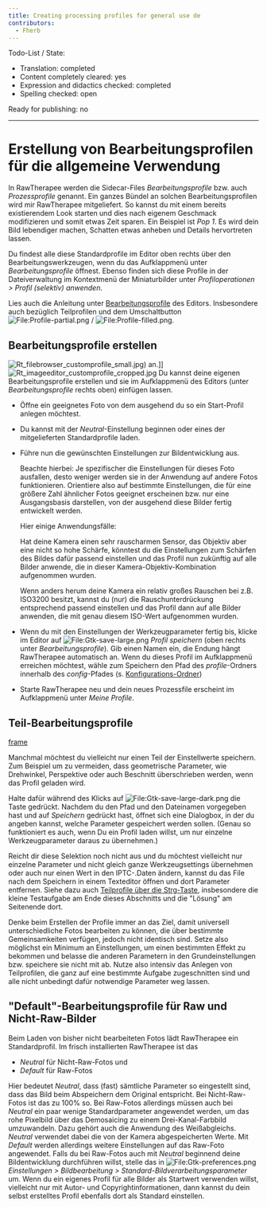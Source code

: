 ```yaml
---
title: Creating processing profiles for general use de
contributors:
  - Fherb
---
```


Todo-List / State:

- Translation: completed
- Content completely cleared: yes
- Expression and didactics checked: completed
- Spelling checked: open

Ready for publishing: no

------------------------------------------------------------------------

# Erstellung von Bearbeitungsprofilen für die allgemeine Verwendung

In RawTherapee werden die Sidecar-Files *Bearbeitungsprofile* bzw. auch
*Prozessprofile* genannt. Ein ganzes Bündel an solchen
Bearbeitungsprofilen wird mir RawTherapee mitgeliefert. So kannst du mit
einem bereits existierendem Look starten und dies nach eigenem Geschmack
modifizieren und somit etwas Zeit sparen. Ein Beispiel ist *Pop 1*. Es
wird dein Bild lebendiger machen, Schatten etwas anheben und Details
hervortreten lassen.

Du findest alle diese Standardprofile im Editor oben rechts über den
Bearbeitungswerkzeugen, wenn du das Aufklappmenü unter
*Bearbeitungsprofile* öffnest. Ebenso finden sich diese Profile in der
Dateiverwaltung im Kontextmenü der Miniaturbilder unter
*Profiloperationen \> Profil (selektiv) anwenden*.

Lies auch die Anleitung unter
[Bearbeitungsprofile](the_image_editor_tab/de#bearbeitungsprofile)
des Editors. Insbesondere auch bezüglich Teilprofilen und dem
Umschaltbutton
![<File:Profile-partial.png>](Profile-partial.png "File:Profile-partial.png")
/
![<File:Profile-filled.png>](Profile-filled.png "File:Profile-filled.png").

## Bearbeitungsprofile erstellen

![](Rt_filebrowser_customprofile_small.jpg "Rt_filebrowser_customprofile_small.jpg"))
an.\]\]
![](Rt_imageeditor_customprofile_cropped.jpg "Rt_imageeditor_customprofile_cropped.jpg")
Du kannst deine eigenen Bearbeitungsprofile erstellen und sie im
Aufklappmenü des Editors (unter *Bearbeitungsprofile* rechts oben)
einfügen lassen.

- Öffne ein geeignetes Foto von dem ausgehend du so ein Start-Profil
  anlegen möchtest.
- Du kannst mit der *Neutral*-Einstellung beginnen oder eines der
  mitgelieferten Standardprofile laden.
- Führe nun die gewünschten Einstellungen zur Bildentwicklung aus.
    
  Beachte hierbei: Je spezifischer die Einstellungen für dieses Foto
  ausfallen, desto weniger werden sie in der Anwendung auf andere Fotos
  funktionieren. Orientiere also auf bestimmte Einstellungen, die für
  eine größere Zahl ähnlicher Fotos geeignet erscheinen bzw. nur eine
  Ausgangsbasis darstellen, von der ausgehend diese Bilder fertig
  entwickelt werden.

  Hier einige Anwendungsfälle:

  Hat deine Kamera einen sehr rauscharmen Sensor, das Objektiv aber eine
  nicht so hohe Schärfe, könntest du die Einstellungen zum Schärfen des
  Bildes dafür passend einstellen und das Profil nun zukünftig auf alle
  Bilder anwende, die in dieser Kamera-Objektiv-Kombination aufgenommen
  wurden.

  Wenn anders herum deine Kamera ein relativ großes Rauschen bei z.B.
  ISO3200 besitzt, kannst du (nur) die Rauschunterdrückung entsprechend
  passend einstellen und das Profil dann auf alle Bilder anwenden, die
  mit genau diesem ISO-Wert aufgenommen wurden.
- Wenn du mit den Einstellungen der Werkzeugparameter fertig bis, klicke
  im Editor auf
  ![<File:Gtk-save-large.png>](Gtk-save-large.png "File:Gtk-save-large.png")
  *Profil speichern* (oben rechts unter *Bearbeitungsprofile*). Gib
  einen Namen ein, die Endung hängt RawTherapee automatisch an. Wenn du
  dieses Profil im Aufklappmenü erreichen möchtest, wähle zum Speichern
  den Pfad des *profile*-Ordners innerhalb des *config*-Pfades (s.
  [Konfigurations-Ordner](file_paths/de#konfigurations-ordner))
- Starte RawTherapee neu und dein neues Prozessfile erscheint im
  Aufklappmenü unter *Meine Profile*.

  

## Teil-Bearbeitungsprofile

[frame](image:selectprofileimportdlg_de_small.png)

Manchmal möchtest du vielleicht nur einen Teil der Einstellwerte
speichern. Zum Beispiel um zu vermeiden, dass geometrische Parameter,
wie Drehwinkel, Perspektive oder auch Beschnitt überschrieben werden,
wenn das Profil geladen wird.

Halte dafür während des Klicks auf
![<File:Gtk-save-large-dark.png>](Gtk-save-large-dark.png "File:Gtk-save-large-dark.png")
die Taste gedrückt. Nachdem du den Pfad und den Dateinamen vorgegeben
hast und auf *Speichern* gedrückt hast, öffnet sich eine Dialogbox, in
der du angeben kannst, welche Parameter gespeichert werden sollen.
(Genau so funktioniert es auch, wenn Du ein Profil laden willst, um nur
einzelne Werkzeugparameter daraus zu übernehmen.)

Reicht dir diese Selektion noch nicht aus und du möchtest vielleicht nur
einzelne Parameter und nicht gleich ganze Werkzeugsettings übernehmen
oder auch nur einen Wert in den IPTC-.Daten ändern, kannst du das File
nach dem Speichern in einem Texteditor öffnen und dort Parameter
entfernen. Siehe dazu auch [Teilprofile über die
Strg-Taste](The_Image_Editor_Tab/de#Teilprofile_.C3.BCber_die_Strg-Taste.md),
insbesondere die kleine Testaufgabe am Ende dieses Abschnitts und die
"Lösung" am Seitenende dort.

Denke beim Erstellen der Profile immer an das Ziel, damit universell
unterschiedliche Fotos bearbeiten zu können, die über bestimmte
Gemeinsamkeiten verfügen, jedoch nicht identisch sind. Setze also
möglichst ein Minimum an Einstellungen, um einen bestimmten Effekt zu
bekommen und belasse die anderen Parametern in den Grundeinstellungen
bzw. speichere sie nicht mit ab. Nutze also intensiv das Anlegen von
Teilprofilen, die ganz auf eine bestimmte Aufgabe zugeschnitten sind und
alle nicht unbedingt dafür notwendige Parameter weg lassen.

## "Default"-Bearbeitungsprofile für Raw und Nicht-Raw-Bilder

Beim Laden von bisher nicht bearbeiteten Fotos lädt RawTherapee ein
Standardprofil. Im frisch installierten RawTherapee ist das

- *Neutral* für Nicht-Raw-Fotos und
- *Default* für Raw-Fotos

Hier bedeutet *Neutral*, dass (fast) sämtliche Parameter so eingestellt
sind, dass das Bild beim Abspeichern dem Original entspricht. Bei
Nicht-Raw-Fotos ist das zu 100% so. Bei Raw-Fotos allerdings müssen auch
bei *Neutral* ein paar wenige Standardparameter angewendet werden, um
das rohe Pixelbild über das Demosaicing zu einem Drei-Kanal-Farbbild
umzuwandeln. Dazu gehört auch die Anwendung des Weißabgleichs. *Neutral*
verwendet dabei die von der Kamera abgespeicherten Werte. Mit *Default*
werden allerdings weitere Einstellungen auf das Raw-Foto angewendet.
Falls du bei Raw-Fotos auch mit *Neutral* beginnend deine
Bildentwicklung durchführen willst, stelle das in
![<File:Gtk-preferences.png>](Gtk-preferences.png "File:Gtk-preferences.png")
*Einstellungen \> Bildbearbeitung \>
Standard-Bildverarbeitungsparameter* um. Wenn du ein eigenes Profil für
alle Bilder als Startwert verwenden willst, vielleicht nur mit Autor-
und Copyrightinformationen, dann kannst du dein selbst erstelltes Profil
ebenfalls dort als Standard einstellen.
